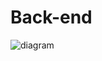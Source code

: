 # Back-end

![diagram](https://www.plantuml.com/plantuml/svg/0/dLPBJ-H64BxFh-ZCPMSbOA8efvoMvx885i8C8ZcDodPZMh6xlDtjITWeFmRbW3OI9vHBhlvZ-QezRm_HAYVRNTLLNttryZiVo8MwBDG1fR_iQfkfb6qWOxNhzRunDYtgJAlx42h_mt3ewDUzt8JxEgczTgAfRTXBkHnIvWpPQL5NzV3m-zshWcoukJWV5XIq3pYQ7CxjxbNmr-kTx_zyUJEUt7uOdqxEZzyVVpmQlEtrHWy-w79GSc8AlQFw9mxN8gxsg8-p_QemAGKpPLKsBrDTABO0oQhsTVFe32lZcaVvkdErSIeZh-vgcngsL9YCCkrLnieRSKNzjpEda-FVmY1dpWizkJEMR2e0tiS3TI87pHDv0J3IRcgQ9rOLELALuwbs2avI3jGyDN-BVQqYGhoHIhZmf7IfuALYvJGLyDfRC38vuDfcv1u62RA0OE5Zde_-szzxIYrK1_2MrMdmanBFID55yu8t5fTH63Y2FACfgQ4QLSxONDtgfB-YwxIlsFhcKTYhT46g01kK0sC6p7Cx2b6e59b5L7yohEdCjAyhpbJp1RSJxGYaKgKjc8Z4K5OQ2xCYW4E4l1f8ohNpUdiSAKHV4KNqiWQyR2K2FAMgUGwp3qu2KiI2EGSKtteXv6PUCtlgIgpDFoMP9PXnfV5-5l1QF3iITiKGFWk780QT97nb9XQQKvOb_Mqe4CoXRT3WDJHCUDZAWzTvxMBTTRaOpIvs297oCfy101cefK7HB8kaBUFJ8cK7pLPOiLEbDb7hx7Qy0TDfo5-fEeVw2SsBMFqVALkv7G6MopO60OnMDs69loLr4SK6oayrEZ20_krLnJD3Mr7Yusp4TTL1szREHdl79i5uD1KPTC2pHThRiL9YC4edp4Q8SIodgsCarO3znqh_7oM3B8azRzE853EgvVA2RSv71_sEK5aXHBXhnzgEvA_vKhP5xNGkTSeoS8HH2iuaoBPwWqdbSU5D6vgUngf572pJiFaB0Q5gMCtKOX7jNtq0tbMmClmdMn3BoyqYDH1ViG_ejz6FvriYM0ClQ3mLKufC6tl7hboIlIm9T2MZ24gaLk-MP73NQtjFEmYrq7Ti8KZ9vL8ypJz5C50lE3TsipUyOdJtwhXUxvMDzbXd8AuAXvxt2EkGqlkubwxbe1zFIib2736GpTQ4KEe3zf5qsdVVAWmJ5VT3rcw9HNbkhPVUjIuMQx4xD4xeSwVRbxJ5WXzTVXoUZiTN8rWJOnqZYwLxhH6v9Ha36EZDYzym_NNckflgnjDhofrjy1-wdLcqr9s7i6KG24DEVwgDDwy7qRsto3BMPLq4KYk9cbsQgNH-7IwJ81s9r3UFg41If-EBSwpJcjRIBK1-mg_I74Vlm8ZL3dsnuOuzrZ5GQ5Le4x0SSA7LtsGmghVCj0gRj7KKEaGl-xnLwxt33mb-tlu5)